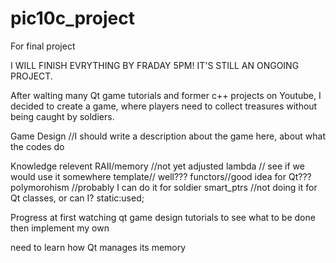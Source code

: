 # pic10c_project
For final project


I WILL FINISH EVRYTHING BY FRADAY 5PM! IT'S STILL AN ONGOING PROJECT. 

After walting many Qt game tutorials and former c++ projects on Youtube, I decided to create a game, where players need to collect treasures without being caught by soldiers.



Game Design
//I should write a description about the game here, about what the codes do


Knowledge relevent
RAII/memory //not yet adjusted
lambda // see if we would use it somewhere
template// well???
functors//good idea for Qt???
polymorohism //probably I can do it for soldier
smart_ptrs //not doing it for Qt classes, or can I?
static:used;



Progress
at first watching qt game design tutorials to see what to be done
then implement my own

need to learn how Qt manages its memory


